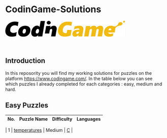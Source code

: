 # CodinGame-Solutions

[![CodinGame](/CodinGame.png)](https://www.codingame.com/ "CodinGame")

<br>


## Introduction
In this reposority you will find my working solutions for puzzles on the platform https://www.codingame.com/. 
In the table below you can see which puzzles I already completed for each categories :  easy, medium and hard.

## Easy Puzzles
| No. | Puzzle Name                                                                                                                       | Difficulty | Languages                                                                                                              |
|-----|-----------------------------------------------------------------------------------------------------------------------------------|------------|------------------------------------------------------------------------------------------------------------------------|

| 1   | [temperatures](https://www.codingame.com/training/easy/temperatures)                                                              | Medium     | [C](https://github.com/Creatyo/CodinGame-Solutions/blob/main/Puzzles/EasyPuzzle/Temperatures.c) |
